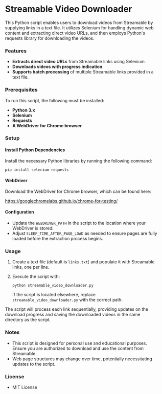 # Streamable Video Downloader

This Python script enables users to download videos from Streamable by supplying links in a text file. It utilizes Selenium for handling dynamic web content and extracting direct video URLs, and then employs Python's requests library for downloading the videos.

### Features
- **Extracts direct video URLs** from Streamable links using Selenium.
- **Downloads videos with progress indication**.
- **Supports batch processing** of multiple Streamable links provided in a text file.

### Prerequisites
To run this script, the following must be installed:

- **Python 3.x**
- **Selenium**
- **Requests**
- **A WebDriver for Chrome browser**

### Setup
#### Install Python Dependencies
Install the necessary Python libraries by running the following command:

    pip install selenium requests

#### WebDriver
Download the WebDriver for Chrome browser, which can be found here:

   https://googlechromelabs.github.io/chrome-for-testing/

#### Configuration
- Update the `WEBDRIVER_PATH` in the script to the location where your WebDriver is stored.
- Adjust `SLEEP_TIME_AFTER_PAGE_LOAD` as needed to ensure pages are fully loaded before the extraction process begins.

### Usage
1. Create a text file (default is `links.txt`) and populate it with Streamable links, one per line.
2. Execute the script with:

       python streamable_video_downloader.py

   If the script is located elsewhere, replace `streamable_video_downloader.py` with the correct path.

The script will process each link sequentially, providing updates on the download progress and saving the downloaded videos in the same directory as the script.

### Notes
- This script is designed for personal use and educational purposes. Ensure you are authorized to download and use the content from Streamable.
- Web page structures may change over time, potentially necessitating updates to the script.

### License
- MIT License